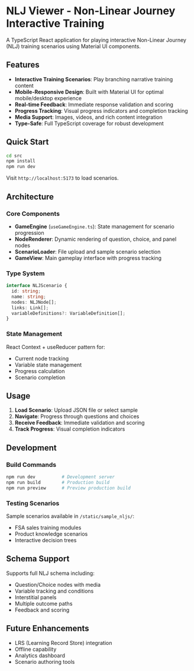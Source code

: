 # NLJ Viewer - Non-Linear Journey Interactive Training

A TypeScript React application for playing interactive Non-Linear Journey (NLJ) training scenarios using Material UI components.

## Features

- **Interactive Training Scenarios**: Play branching narrative training content
- **Mobile-Responsive Design**: Built with Material UI for optimal mobile/desktop experience
- **Real-time Feedback**: Immediate response validation and scoring
- **Progress Tracking**: Visual progress indicators and completion tracking
- **Media Support**: Images, videos, and rich content integration
- **Type-Safe**: Full TypeScript coverage for robust development

## Quick Start

```bash
cd src
npm install
npm run dev
```

Visit `http://localhost:5173` to load scenarios.

## Architecture

### Core Components

- **GameEngine** (`useGameEngine.ts`): State management for scenario progression
- **NodeRenderer**: Dynamic rendering of question, choice, and panel nodes
- **ScenarioLoader**: File upload and sample scenario selection
- **GameView**: Main gameplay interface with progress tracking

### Type System

```typescript
interface NLJScenario {
  id: string;
  name: string;
  nodes: NLJNode[];
  links: Link[];
  variableDefinitions?: VariableDefinition[];
}
```

### State Management

React Context + useReducer pattern for:
- Current node tracking
- Variable state management
- Progress calculation
- Scenario completion

## Usage

1. **Load Scenario**: Upload JSON file or select sample
2. **Navigate**: Progress through questions and choices
3. **Receive Feedback**: Immediate validation and scoring
4. **Track Progress**: Visual completion indicators

## Development

### Build Commands

```bash
npm run dev          # Development server
npm run build        # Production build
npm run preview      # Preview production build
```

### Testing Scenarios

Sample scenarios available in `/static/sample_nljs/`:
- FSA sales training modules
- Product knowledge scenarios
- Interactive decision trees

## Schema Support

Supports full NLJ schema including:
- Question/Choice nodes with media
- Variable tracking and conditions
- Interstitial panels
- Multiple outcome paths
- Feedback and scoring

## Future Enhancements

- LRS (Learning Record Store) integration
- Offline capability
- Analytics dashboard
- Scenario authoring tools